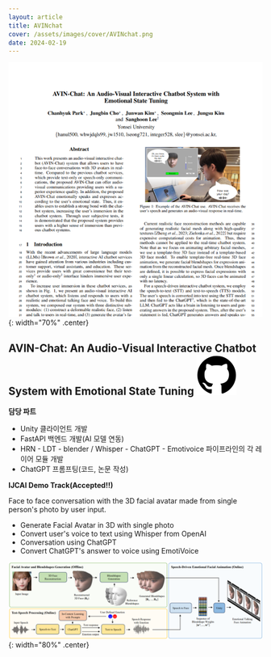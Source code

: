 ```yaml
---
layout: article
title: AVINchat
cover: /assets/images/cover/AVINchat.png
date: 2024-02-19
---
```

![](/assets/images/cover/AVINchat.png){: width="70%" .center}
<br>
## AVIN-Chat:  An Audio-Visual Interactive Chatbot System with Emotional State Tuning  [<img src="/assets/images/github-40.svg">](https://github.com/devch1013/3D-Audio-Face)

**담당 파트**  
* Unity 클라이언트 개발
* FastAPI 백엔드 개발(AI 모델 연동)
* HRN - LDT - blender / Whisper - ChatGPT - Emotivoice 파이프라인의 각 레이어 모듈 개발
* ChatGPT 프롬프팅(코드, 논문 작성)



**IJCAI Demo Track(Accepted!!)**

Face to face conversation with the 3D facial avatar made from single person's photo by user input.
* Generate Facial Avatar in 3D with single photo
* Convert user's voice to text using Whisper from OpenAI
* Conversation using ChatGPT
* Convert ChatGPT's answer to voice using EmotiVoice

![](/assets/images/Pasted%20image%2020240305140900.png){: width="80%" .center}



